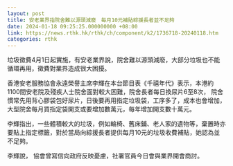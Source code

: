 ```yaml
---
layout: post
title: 安老業界指院舍難以源頭減廢　每月10元補貼綜援長者並不足夠
date: 2024-01-18 09:25:25.000000000 +08:00
link: https://news.rthk.hk/rthk/ch/component/k2/1736718-20240118.htm
categories: rthk
---
```


垃圾徵費4月1日起實施，有安老業界說，院舍難以源頭減廢，大部分垃圾也不能循環再用，徵費對業界造成很大困擾。

香港安老服務協會永遠榮譽主席李輝在本台節目表《千禧年代》表示，本港約1100間安老院及殘疾人士院舍面對較大困難，院舍長者每日換尿片6至8次， 院舍慣常先用背心膠袋包好尿片，日後要再用指定垃圾袋，工序多了，成本也會增加， 大型院舍每月買指定袋開支或要增加數萬元，每年增加開支數十萬元。

李輝指出，一些體積較大的垃圾，例如輪椅、舊床鋪、老人家的遺物等，棄置時亦要貼上指定標籤，對於當局向綜援長者提供每月10元的垃圾收費補貼，她認為並不足夠。

李輝說， 協會曾寫信向政府反映憂慮，社署官員今日會與業界開會商討。
